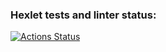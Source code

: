 ### Hexlet tests and linter status:
[![Actions Status](https://github.com/vladislav1923/backend-project-6/actions/workflows/hexlet-check.yml/badge.svg)](https://github.com/vladislav1923/backend-project-6/actions)